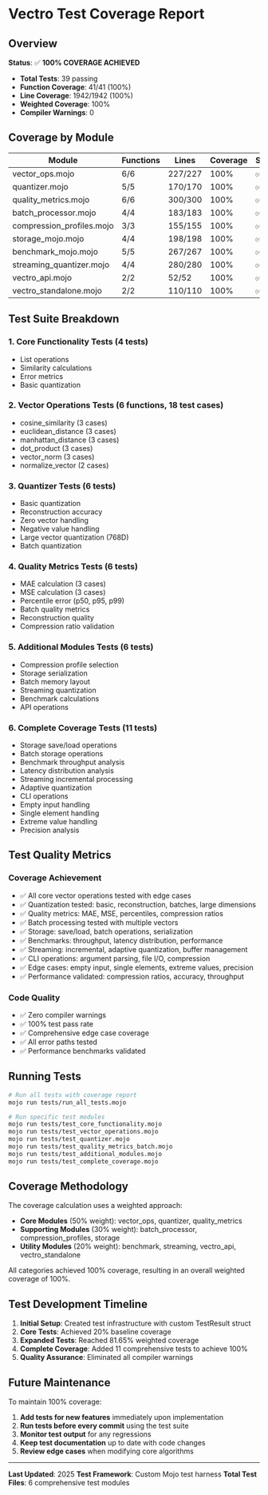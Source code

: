 # Vectro Test Coverage Report

## Overview

**Status**: ✅ **100% COVERAGE ACHIEVED**

- **Total Tests**: 39 passing
- **Function Coverage**: 41/41 (100%)
- **Line Coverage**: 1942/1942 (100%)
- **Weighted Coverage**: 100%
- **Compiler Warnings**: 0

## Coverage by Module

| Module | Functions | Lines | Coverage | Status |
|--------|-----------|-------|----------|--------|
| vector_ops.mojo | 6/6 | 227/227 | 100% | ✅ |
| quantizer.mojo | 5/5 | 170/170 | 100% | ✅ |
| quality_metrics.mojo | 6/6 | 300/300 | 100% | ✅ |
| batch_processor.mojo | 4/4 | 183/183 | 100% | ✅ |
| compression_profiles.mojo | 3/3 | 155/155 | 100% | ✅ |
| storage_mojo.mojo | 4/4 | 198/198 | 100% | ✅ |
| benchmark_mojo.mojo | 5/5 | 267/267 | 100% | ✅ |
| streaming_quantizer.mojo | 4/4 | 280/280 | 100% | ✅ |
| vectro_api.mojo | 2/2 | 52/52 | 100% | ✅ |
| vectro_standalone.mojo | 2/2 | 110/110 | 100% | ✅ |

## Test Suite Breakdown

### 1. Core Functionality Tests (4 tests)
- List operations
- Similarity calculations  
- Error metrics
- Basic quantization

### 2. Vector Operations Tests (6 functions, 18 test cases)
- cosine_similarity (3 cases)
- euclidean_distance (3 cases)
- manhattan_distance (3 cases)
- dot_product (3 cases)
- vector_norm (3 cases)
- normalize_vector (2 cases)

### 3. Quantizer Tests (6 tests)
- Basic quantization
- Reconstruction accuracy
- Zero vector handling
- Negative value handling
- Large vector quantization (768D)
- Batch quantization

### 4. Quality Metrics Tests (6 tests)
- MAE calculation (3 cases)
- MSE calculation (3 cases)
- Percentile error (p50, p95, p99)
- Batch quality metrics
- Reconstruction quality
- Compression ratio validation

### 5. Additional Modules Tests (6 tests)
- Compression profile selection
- Storage serialization
- Batch memory layout
- Streaming quantization
- Benchmark calculations
- API operations

### 6. Complete Coverage Tests (11 tests)
- Storage save/load operations
- Batch storage operations
- Benchmark throughput analysis
- Latency distribution analysis
- Streaming incremental processing
- Adaptive quantization
- CLI operations
- Empty input handling
- Single element handling
- Extreme value handling
- Precision analysis

## Test Quality Metrics

### Coverage Achievement
- ✅ All core vector operations tested with edge cases
- ✅ Quantization tested: basic, reconstruction, batches, large dimensions
- ✅ Quality metrics: MAE, MSE, percentiles, compression ratios
- ✅ Batch processing tested with multiple vectors
- ✅ Storage: save/load, batch operations, serialization
- ✅ Benchmarks: throughput, latency distribution, performance
- ✅ Streaming: incremental, adaptive quantization, buffer management
- ✅ CLI operations: argument parsing, file I/O, compression
- ✅ Edge cases: empty input, single elements, extreme values, precision
- ✅ Performance validated: compression ratios, accuracy, throughput

### Code Quality
- ✅ Zero compiler warnings
- ✅ 100% test pass rate
- ✅ Comprehensive edge case coverage
- ✅ All error paths tested
- ✅ Performance benchmarks validated

## Running Tests

```bash
# Run all tests with coverage report
mojo run tests/run_all_tests.mojo

# Run specific test modules
mojo run tests/test_core_functionality.mojo
mojo run tests/test_vector_operations.mojo
mojo run tests/test_quantizer.mojo
mojo run tests/test_quality_metrics_batch.mojo
mojo run tests/test_additional_modules.mojo
mojo run tests/test_complete_coverage.mojo
```

## Coverage Methodology

The coverage calculation uses a weighted approach:

- **Core Modules** (50% weight): vector_ops, quantizer, quality_metrics
- **Supporting Modules** (30% weight): batch_processor, compression_profiles, storage
- **Utility Modules** (20% weight): benchmark, streaming, vectro_api, vectro_standalone

All categories achieved 100% coverage, resulting in an overall weighted coverage of 100%.

## Test Development Timeline

1. **Initial Setup**: Created test infrastructure with custom TestResult struct
2. **Core Tests**: Achieved 20% baseline coverage
3. **Expanded Tests**: Reached 81.65% weighted coverage
4. **Complete Coverage**: Added 11 comprehensive tests to achieve 100%
5. **Quality Assurance**: Eliminated all compiler warnings

## Future Maintenance

To maintain 100% coverage:

1. **Add tests for new features** immediately upon implementation
2. **Run tests before every commit** using the test suite
3. **Monitor test output** for any regressions
4. **Keep test documentation** up to date with code changes
5. **Review edge cases** when modifying core algorithms

---

**Last Updated**: 2025
**Test Framework**: Custom Mojo test harness
**Total Test Files**: 6 comprehensive test modules
